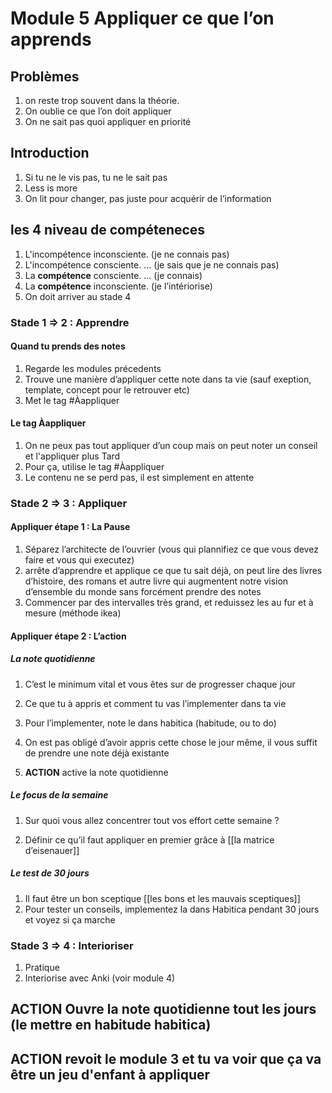 


# Module 5 Appliquer ce que l’on apprends

## Problèmes
1. on reste trop souvent dans la théorie.
2. On oublie ce que l’on doit appliquer
3. On ne sait pas quoi appliquer en priorité




## Introduction
1. Si tu ne le vis pas, tu ne le sait pas
2. Less is more
3. On lit pour changer, pas juste pour acquérir de l’information



## les 4 niveau de compéteneces
1.  L'incompétence inconsciente. (je ne connais pas)
2.  L'incompétence consciente. ... (je sais que je ne connais pas)
3.  La **compétence** consciente. ... (je connais)
4.  La **compétence** inconsciente. (je l’intériorise)
5.  On doit arriver au stade 4

### Stade 1 => 2 : Apprendre

#### Quand tu prends des notes
1. Regarde les modules précedents
2. Trouve une manière d’appliquer cette note dans ta vie (sauf exeption, template, concept pour le retrouver etc)
3. Met le tag #Àappliquer


#### Le tag Àappliquer
1. On ne peux pas tout appliquer d’un coup mais on peut noter un conseil et l'appliquer plus Tard
2. Pour ça, utilise le tag #Àappliquer 
3. Le contenu ne se perd pas, il est simplement en attente


### Stade 2 => 3 : Appliquer

#### Appliquer étape 1 : La Pause
1. Séparez l’architecte de l’ouvrier (vous qui plannifiez ce que vous devez faire et vous qui executez)
2. arrête d’apprendre et applique ce que tu sait déjà, on peut lire des livres d’histoire, des romans et autre livre qui augmentent notre vision d’ensemble du monde sans forcément prendre des notes
3. Commencer par des intervalles très grand, et reduissez les au fur et à mesure (méthode ikea)

#### Appliquer étape 2 : L’action

##### La note quotidienne
1. C’est le minimum vital et vous êtes sur de progresser chaque jour

2. Ce que tu à appris et comment tu vas l’implementer dans ta vie

3. Pour l’implementer, note le dans habitica (habitude, ou to do)

4. On est pas obligé d’avoir appris cette chose le jour même, il vous suffit de prendre une note déjà existante
5. **ACTION** active la note quotidienne

##### Le focus de la semaine
1. Sur quoi vous allez concentrer tout vos effort cette semaine ?

2. Définir ce qu’il faut appliquer en premier grâce à [[la matrice d’eisenauer]] 

##### Le test de 30 jours
1. Il faut être un bon sceptique [[les bons et les mauvais sceptiques]]
2. Pour tester un conseils, implementez la dans Habitica pendant 30 jours et voyez si ça marche


### Stade 3 => 4 : Interioriser
1. Pratique
2. Interiorise avec Anki (voir module 4)






## **ACTION** Ouvre la note quotidienne tout les jours (le mettre en habitude habitica)
## **ACTION** revoit le module 3 et tu va voir que ça va être un jeu d'enfant à appliquer
